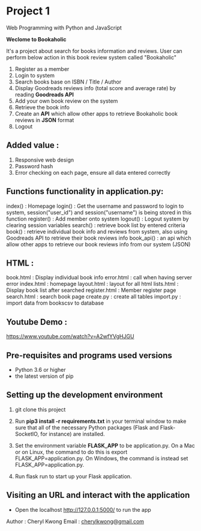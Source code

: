 # Project 1

Web Programming with Python and JavaScript

**Weclome to Bookaholic**

It's a project about search for books information and reviews. User can perform below action in this book review system called "Bookaholic"
1. Register as a member
2. Login to system
3. Search books base on ISBN / Title / Author
4. Display Goodreads reviews info (total score and average rate) by reading **Goodreads API**
5. Add your own book review on the system
6. Retrieve the book info
7. Create an **API** which allow other apps to retrieve Bookaholic book reviews in **JSON** format
7. Logout

## Added value :
1. Responsive web design
2. Password hash
3. Error checking on each page, ensure all data entered correctly

## Functions functionality in application.py:
index() : Homepage
login() : Get the username and password to login to system, session("user_id") and session("username") is being stored in this function
register() : Add member onto system
logout() : Logout system by clearing session variables
search() : retrieve book list by entered criteria
book() : retrieve individual book info and reviews from system, also using Goodreads API to retrieve their book reviews info
book_api() : an api which allow other apps to retrieve our book reviews info from our system (JSON)


## HTML :
book.html : Display individual book info
error.html : call when having server error
index.html : homepage
layout.html : layout for all html
lists.html : Display book list after searched
register.html : Member register page
search.html : search book page 
create.py : create all tables 
import.py : import data from bookscsv to database

## Youtube Demo :

https://www.youtube.com/watch?v=A2wfYVgHJGU

## Pre-requisites and programs used versions

-  Python 3.6 or higher
-  the latest version of pip

## Setting up the development environment

1. git clone this project

2. Run **pip3 install -r requirements.txt** in your terminal window to make sure that all of the necessary Python packages (Flask and Flask-SocketIO, for instance) are installed.

3. Set the environment variable **FLASK_APP** to be application.py. On a Mac or on Linux, the command to do this is export FLASK_APP=application.py. On Windows, the command is instead set FLASK_APP=application.py.

4. Run flask run to start up your Flask application.

## Visiting an URL and interact with the application

- Open the localhost http://127.0.0.1:5000/ to run the app

Author : Cheryl Kwong Email : cherylkwong@gmail.com
